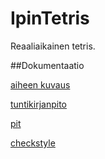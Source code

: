 # IpinTetris

Reaaliaikainen tetris.

##Dokumentaatio

[aiheen kuvaus](dokumentointi/aiheenKuvausJaRakenne.md)

[tuntikirjanpito](dokumentointi/tuntikirjanpito.md)

[pit](dokumentointi/Pit/201602121642/pit.md)

[checkstyle](dokumentointi/checkstyle.html)
